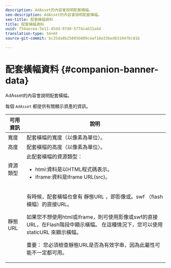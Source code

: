 ```yaml
---
description: AdAsset的內容會說明配套橫幅。
seo-description: AdAsset的內容會說明配套橫幅。
seo-title: 配套橫幅資料
title: 配套橫幅資料
uuid: f54aecea-5e11-45dd-97d0-5774ca631a4d
translation-type: tm+mt
source-git-commit: bc35da8b258056809ceaf18e33bed631047bc81b

---
```



# 配套橫幅資料 {#companion-banner-data}

AdAsset的內容會說明配套橫幅。

<!--<a id="section_D730B4FD6FD749E9860B6A07FC110552"></a>-->

每個 `AdAsset` 都提供有關顯示資產的資訊。

<table id="table_760C885E2DCA4BE983CC57FDA7BD5B14"> 
 <thead> 
  <tr> 
   <th colname="col1" class="entry"> <b>可用資訊 </b></th> 
   <th colname="col2" class="entry"> <b>說明</b> </th> 
  </tr> 
 </thead>
 <tbody> 
  <tr> 
   <td colname="col1"> 寬度 </td> 
   <td colname="col2"> 配套橫幅的寬度（以像素為單位）。 </td> 
  </tr> 
  <tr> 
   <td colname="col1"> 高度 </td> 
   <td colname="col2"> 配套橫幅的高度（以像素為單位）。 </td> 
  </tr> 
  <tr> 
   <td colname="col1"> 資源類型 </td> 
   <td colname="col2">此配套橫幅的資源類型： 
    <ul id="ul_A067787FE49E4B6095BE0AC1D447DBB3"> 
     <li id="li_02B7224C67004095B3F6E50FD21E507E">html:資料是以HTML程式碼表示。 </li> 
     <li id="li_5F37E14472424F808C6094F42009E676">iframe:資料是iframe URL(src)。 </li> 
    </ul> </td> 
  </tr> 
  <tr> 
   <td colname="col1"> 靜態URL </td> 
   <td colname="col2"> <p>有時候，配套橫幅也會有 <span class="codeph"> 靜態URL</span> ，即影像或。swf <span class="codeph"></span> （flash橫幅）的直接URL。 </p> <p>如果您不想使用html或iframe，則可使用影像或swf的直接URL，在Flash階段中顯示橫幅。 在這種情況下，您可以使用 <span class="codeph"> staticURL</span> 來顯示橫幅。 </p> <p>重要： 您必須檢查靜態URL是否為有效字串，因為此屬性可能不一定都可用。 </p> </td> 
  </tr> 
 </tbody> 
</table>